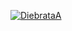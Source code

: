 [![DiebrataA](https://circleci.com/gh/DiebrataA/MySimpleCleanArchitecture.svg?style=svg)](https://circleci.com/gh/DiebrataA/MySimpleCleanArchitecture)

